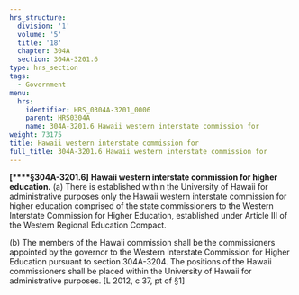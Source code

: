 ```yaml
---
hrs_structure:
  division: '1'
  volume: '5'
  title: '18'
  chapter: 304A
  section: 304A-3201.6
type: hrs_section
tags:
  - Government
menu:
  hrs:
    identifier: HRS_0304A-3201_0006
    parent: HRS0304A
    name: 304A-3201.6 Hawaii western interstate commission for
weight: 73175
title: Hawaii western interstate commission for
full_title: 304A-3201.6 Hawaii western interstate commission for
---
```

**[****§304A-3201.6]** **Hawaii western interstate commission for higher education.** (a) There is established within the University of Hawaii for administrative purposes only the Hawaii western interstate commission for higher education comprised of the state commissioners to the Western Interstate Commission for Higher Education, established under Article III of the Western Regional Education Compact.

(b) The members of the Hawaii commission shall be the commissioners appointed by the governor to the Western Interstate Commission for Higher Education pursuant to section 304A-3204\. The positions of the Hawaii commissioners shall be placed within the University of Hawaii for administrative purposes. [L 2012, c 37, pt of §1]